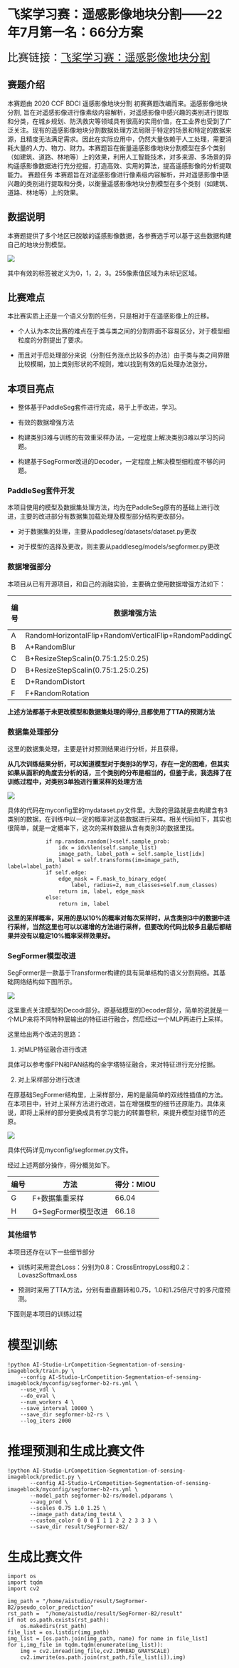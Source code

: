 # 飞桨学习赛：遥感影像地块分割——22年7月第一名：66分方案

<font size=5>比赛链接：[飞桨学习赛：遥感影像地块分割](https://aistudio.baidu.com/aistudio/competition/detail/63/0/introduction)
</font>
    
## 赛题介绍
本赛题由 2020 CCF BDCI 遥感影像地块分割 初赛赛题改编而来。遥感影像地块分割, 旨在对遥感影像进行像素级内容解析，对遥感影像中感兴趣的类别进行提取和分类，在城乡规划、防汛救灾等领域具有很高的实用价值，在工业界也受到了广泛关注。现有的遥感影像地块分割数据处理方法局限于特定的场景和特定的数据来源，且精度无法满足需求。因此在实际应用中，仍然大量依赖于人工处理，需要消耗大量的人力、物力、财力。本赛题旨在衡量遥感影像地块分割模型在多个类别（如建筑、道路、林地等）上的效果，利用人工智能技术，对多来源、多场景的异构遥感影像数据进行充分挖掘，打造高效、实用的算法，提高遥感影像的分析提取能力。 赛题任务 本赛题旨在对遥感影像进行像素级内容解析，并对遥感影像中感兴趣的类别进行提取和分类，以衡量遥感影像地块分割模型在多个类别（如建筑、道路、林地等）上的效果。

## 数据说明
本赛题提供了多个地区已脱敏的遥感影像数据，各参赛选手可以基于这些数据构建自己的地块分割模型。

![](https://ai-studio-static-online.cdn.bcebos.com/ed833cc5d6fd4d03a8fcb8628ba47e9d2d471e5e606c45f2976c61eb76ede711)

其中有效的标签被定义为0，1，2，3。255像素值区域为未标记区域。

## 比赛难点

本比赛实质上还是一个语义分割的任务，只是相对于在遥感影像上的迁移。

* 个人认为本次比赛的难点在于类与类之间的分割界面不容易区分，对于模型细粒度的分割提出了要求。

* 而且对于后处理部分来说（分割任务涨点比较多的办法）由于类与类之间界限比较模糊，加上类别形状的不规则，难以找到有效的后处理办法涨分。

## 本项目亮点

* 整体基于PaddleSeg套件进行完成，易于上手改进，学习。

* 有效的数据增强方法

* 构建类别3难与训练的有效重采样办法，一定程度上解决类别3难以学习的问题。

* 构建基于SegFormer改进的Decoder，一定程度上解决模型细粒度不够的问题。

### PaddleSeg套件开发

本项目使用的模型及数据集处理方法，均为在PaddleSeg原有的基础上进行改进，主要的改进部分有数据集加载处理及模型部分结构更改部分。

* 对于数据集的处理，主要从paddleseg/datasets/dataset.py更改

* 对于模型的选择及更改，则主要从paddleseg/models/segformer.py更改


### 数据增强部分

本项目从已有开源项目，和自己的消融实验，主要确立使用数据增强方法如下：



| 编号 | 数据增强方法 |得分：MIOU |
| -------- | -------- | -------- |
| A     | RandomHorizontalFlip+RandomVerticalFlip+RandomPaddingCrop    | 56.48     |
| B     | A+RandomBlur    | 59.04     |
| C     | B+ResizeStepScalin(0.75:1.25:0.25)     | 62.91     |
| D     | B+ResizeStepScalin(0.75:1.25:0.25)     | 63.41     |
| E     | D+RandomDistort     | 64.35     |
| F     | F+RandomRotation     | 64.72     |

**上述方法都基于未更改模型和数据集处理的得分,且都使用了TTA的预测方法**

### 数据集处理部分

这里的数据集处理，主要是针对预测结果进行分析，并且获得。

**从几次训练结果分析，可以知道模型对于类别3的学习，存在一定的困难，但其实如果从面积的角度去分析的话，三个类别的分布是相当的，但鉴于此，我选择了在训练过程中，对类别3单独进行重采样的处理方法**

![](https://ai-studio-static-online.cdn.bcebos.com/3fe37dea5f494172849860a28d916c625ccfe421f2274fa285d748f44f016bc6)

具体的代码在myconfig里的mydataset.py文件里。大致的思路就是去构建含有3类别的数据，在训练中以一定的概率对这些数据进行采样。相关代码如下，其实也很简单，就是一定概率下，这次的采样数据从含有类别3的数据里找。

```
            if np.random.random()<self.sample_prob:
                idx = idx%len(self.sample_list)
                image_path, label_path = self.sample_list[idx]
            im, label = self.transforms(im=image_path, label=label_path)
            if self.edge:
                edge_mask = F.mask_to_binary_edge(
                    label, radius=2, num_classes=self.num_classes)
                return im, label, edge_mask
            else:
                return im, label
```

**这里的采样概率，采用的是以10%的概率对每次采样时，从含类别3中的数据中进行采样，当然这里也可以以递增的方法进行采样，但要改的代码比较多且最后都结果并没有以稳定10%概率采样效果好。**

### SegFormer模型改进

SegFormer是一款基于Transformer构建的具有简单结构的语义分割网络。其基础网络结构如下图所示。

![](https://ai-studio-static-online.cdn.bcebos.com/eef5b861bcfc40c7a8c6d92184d5e6a2518c2260e2ba4c0086dc15e6553a7b91)

这里重点关注模型的Decodr部分。原基础模型的Decoder部分，简单的说就是一个MLP来将不同特种层输出的特征进行融合，然后经过一个MLP再进行上采样。

这里给出两个改进的思路：

1. 对MLP特征融合进行改进

具体可以参考像FPN和PAN结构的金字塔特征融合，来对特征进行充分挖掘。

2. 对上采样部分进行改进


在原基础SegFormer结构里，上采样部分，用的是最简单的双线性插值的方法。在本项目中，针对上采样方法进行改进，旨在增强模型的细节还原能力。具体来说，即将上采样的部分更换成具有学习能力的转置卷积，来提升模型对细节的还原。

![](https://ai-studio-static-online.cdn.bcebos.com/13c11b12ab044b8a9d91c0667e9c7e22ae5cb6f217634cfcaa7a44a32a8b3875)


具体代码详见myconfig/segformer.py文件。

经过上述两部分操作，得分概览如下。



| 编号 | 方法| 得分：MIOU |
| -------- | -------- | -------- |
| G     | F+数据集重采样     | 66.04     |
| H     | G+SegFormer模型改进     | 66.18     |

### 其他细节

本项目还存在以下一些细节部分

* 训练时采用混合Loss：分别为0.8：CrossEntropyLoss和0.2：LovaszSoftmaxLoss

* 预测时采用了TTA方法，分别有垂直翻转和0.75，1.0和1.25倍尺寸的多尺度预测。

下面则是本项目的训练过程

# 模型训练

```
!python AI-Studio-LrCompetition-Segmentation-of-sensing-imageblock/train.py \
    --config AI-Studio-LrCompetition-Segmentation-of-sensing-imageblock/myconfig/segformer-b2-rs.yml \
    --use_vdl \
    --do_eval \
    --num_workers 4 \
    --save_interval 10000 \
    --save_dir segformer-b2-rs \
    --log_iters 2000 
```
# 推理预测和生成比赛文件
```
!python AI-Studio-LrCompetition-Segmentation-of-sensing-imageblock/predict.py \
       --config AI-Studio-LrCompetition-Segmentation-of-sensing-imageblock/myconfig/segformer-b2-rs.yml \
       --model_path segformer-b2-rs/model.pdparams \
       --aug_pred \
       --scales 0.75 1.0 1.25 \
       --image_path data/img_testA \
       --custom_color 0 0 0 1 1 1 2 2 2 3 3 3 \
       --save_dir result/SegFormer-B2/
```

# 生成比赛文件
```
import os
import tqdm
import cv2

img_path = "/home/aistudio/result/SegFormer-B2/pseudo_color_prediction"
rst_path =  "/home/aistudio/result/SegFormer-B2/result"
if not os.path.exists(rst_path):
    os.makedirs(rst_path)
file_list = os.listdir(img_path)
img_list = [os.path.join(img_path, name) for name in file_list]
for i,img_file in tqdm.tqdm(enumerate(img_list)):
    img = cv2.imread(img_file,cv2.IMREAD_GRAYSCALE)
    cv2.imwrite(os.path.join(rst_path,file_list[i]),img)
```